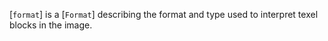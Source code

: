 [`format`] is a [`Format`] describing the format and type used to
interpret texel blocks in the image.